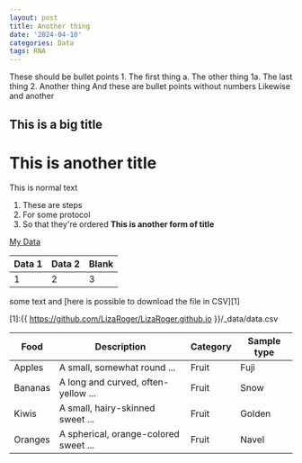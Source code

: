 ```yaml
---
layout: post
title: Another thing
date: '2024-04-10'
categories: Data
tags: RNA
---
```


These should be bullet points
	1. The first thing
		a. The other thing
			1a. The last thing
	2. Another thing
	And these are bullet points without numbers
		Likewise
			and another

## This is a big title
# This is another title
This is normal text
1. These are steps
2. For some protocol
3. So that they're ordered
**This is another form of title**

[My Data](https://github.com/LizaRoger/LizaRoger.github.io/_data/data.csv)

Data 1	|Data 2	| Blank
---|---|---
1	|	2|	3	

some text and [here is possible to download the file in CSV][1]

[1]:{{ https://github.com/LizaRoger/LizaRoger.github.io }}/_data/data.csv


<div class="datatable-begin"></div>

Food    | Description                           | Category | Sample type
------- | ------------------------------------- | -------- | -----------
Apples  | A small, somewhat round ...           | Fruit    | Fuji
Bananas | A long and curved, often-yellow ...   | Fruit    | Snow
Kiwis   | A small, hairy-skinned sweet ...      | Fruit    | Golden
Oranges | A spherical, orange-colored sweet ... | Fruit    | Navel

<div class="datatable-end"></div>